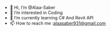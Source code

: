 - 👋 Hi, I’m @Alaa-Saber
- 👀 I’m interested in Coding
- 🌱 I’m currently learning C# And Revit API
- 📫 How to reach me :alaasaber931@gmail.com


<!---
Alaa-Saber-Arch/Alaa-Saber-Arch is a ✨ special ✨ repository because its `README.md` (this file) appears on your GitHub profile.
You can click the Preview link to take a look at your changes.
--->
